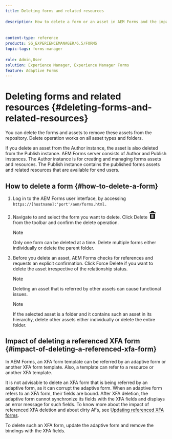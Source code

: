 ```yaml
---
title: Deleting forms and related resources

description: How to delete a form or an asset in AEM Forms and the impact on referenced and referring assets and XFA forms.


content-type: reference
products: SG_EXPERIENCEMANAGER/6.5/FORMS
topic-tags: forms-manager

role: Admin,User
solution: Experience Manager, Experience Manager Forms
feature: Adaptive Forms
---
```

# Deleting forms and related resources {#deleting-forms-and-related-resources}

You can delete the forms and assets to remove these assets from the repository. Delete operation works on all asset types and folders.

If you delete an asset from the Author instance, the asset is also deleted from the Publish instance. AEM Forms server consists of Author and Publish instances. The Author instance is for creating and managing forms assets and resources. The Publish instance contains the published forms assets and related resources that are available for end users.

## How to delete a form {#how-to-delete-a-form}

1. Log in to the AEM Forms user interface, by accessing `https://[hostname]:'port'/aem/forms.html.`
1. Navigate to and select the form you want to delete. Click Delete ![aem6forms_delete2](assets/aem6forms_delete2.png) from the toolbar and confirm the delete operation.

   >[!NOTE]
   >
   >Only one form can be deleted at a time. Delete multiple forms either individually or delete the parent folder.

1. Before you delete an asset, AEM Forms checks for references and requests an explicit confirmation. Click Force Delete if you want to delete the asset irrespective of the relationship status.

   >[!NOTE]
   >
   >Deleting an asset that is referred by other assets can cause functional issues.

   >[!NOTE]
   >
   >If the selected asset is a folder and it contains such an asset in its hierarchy, delete other assets either individually or delete the entire folder.

## Impact of deleting a referenced XFA form {#impact-of-deleting-a-referenced-xfa-form}

In AEM Forms, an XFA form template can be referred by an adaptive form or another XFA form template. Also, a template can refer to a resource or another XFA template.

It is not advisable to delete an XFA form that is being referred by an adaptive form, as it can corrupt the adaptive form. When an adaptive form refers to an XFA form, their fields are bound. After XFA deletion, the adaptive form cannot synchronize its fields with the XFA fields and displays an error message for such fields. To know more about the impact of referenced XFA deletion and about dirty AFs, see [Updating referenced XFA forms](/help/forms/using/get-xdp-pdf-documents-aem.md#p-updating-referenced-xfa-forms-p).

To delete such an XFA form, update the adaptive form and remove the bindings with the XFA fields.

